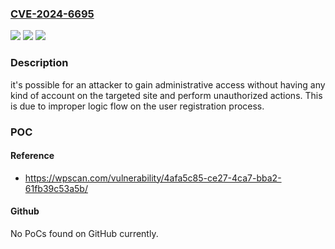 ### [CVE-2024-6695](https://cve.mitre.org/cgi-bin/cvename.cgi?name=CVE-2024-6695)
![](https://img.shields.io/static/v1?label=Product&message=User%20Profile%20Builder&color=blue)
![](https://img.shields.io/static/v1?label=Version&message=0%3C%203.11.9%20&color=brighgreen)
![](https://img.shields.io/static/v1?label=Vulnerability&message=CWE-287%20Improper%20Authentication&color=brighgreen)

### Description

it's possible for an attacker to gain administrative access without having any kind of account on the targeted site and perform unauthorized actions. This is due to improper logic flow on the user registration process.

### POC

#### Reference
- https://wpscan.com/vulnerability/4afa5c85-ce27-4ca7-bba2-61fb39c53a5b/

#### Github
No PoCs found on GitHub currently.

